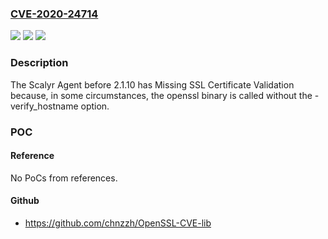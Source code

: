 ### [CVE-2020-24714](https://cve.mitre.org/cgi-bin/cvename.cgi?name=CVE-2020-24714)
![](https://img.shields.io/static/v1?label=Product&message=n%2Fa&color=blue)
![](https://img.shields.io/static/v1?label=Version&message=n%2Fa&color=blue)
![](https://img.shields.io/static/v1?label=Vulnerability&message=n%2Fa&color=brighgreen)

### Description

The Scalyr Agent before 2.1.10 has Missing SSL Certificate Validation because, in some circumstances, the openssl binary is called without the -verify_hostname option.

### POC

#### Reference
No PoCs from references.

#### Github
- https://github.com/chnzzh/OpenSSL-CVE-lib

